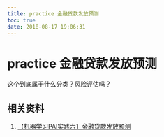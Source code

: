 ```yaml
---
title: practice 金融贷款发放预测
toc: true
date: 2018-08-17 19:06:31
---
```

# practice 金融贷款发放预测


这个到底属于什么分类？风险评估吗？







## 相关资料

1. [【机器学习PAI实践六】金融贷款发放预测](https://blog.csdn.net/buptgshengod/article/details/71516359)
